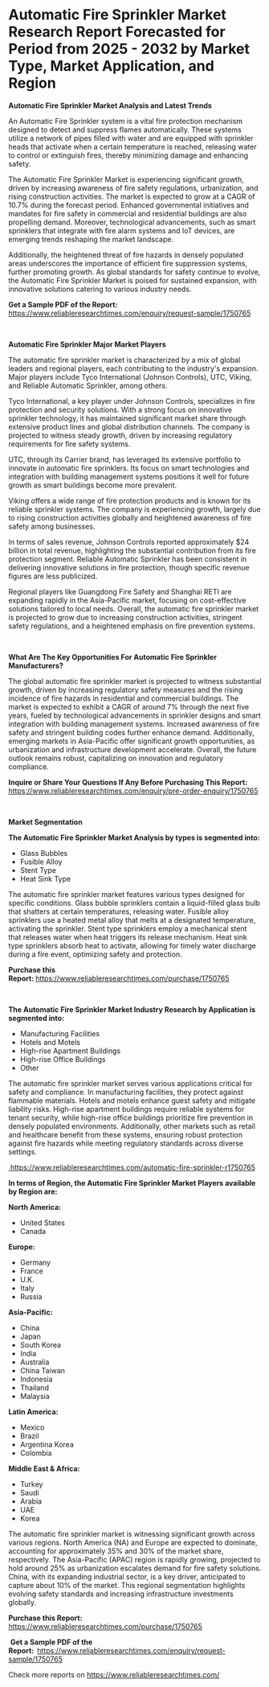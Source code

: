 <p><h1>Automatic Fire Sprinkler Market Research Report Forecasted for Period from 2025 -  2032 by Market Type, Market Application, and Region</h1></p><p><strong>Automatic Fire Sprinkler Market Analysis and Latest Trends</strong></p>
<p><p>An Automatic Fire Sprinkler system is a vital fire protection mechanism designed to detect and suppress flames automatically. These systems utilize a network of pipes filled with water and are equipped with sprinkler heads that activate when a certain temperature is reached, releasing water to control or extinguish fires, thereby minimizing damage and enhancing safety.</p><p>The Automatic Fire Sprinkler Market is experiencing significant growth, driven by increasing awareness of fire safety regulations, urbanization, and rising construction activities. The market is expected to grow at a CAGR of 10.7% during the forecast period. Enhanced governmental initiatives and mandates for fire safety in commercial and residential buildings are also propelling demand. Moreover, technological advancements, such as smart sprinklers that integrate with fire alarm systems and IoT devices, are emerging trends reshaping the market landscape. </p><p>Additionally, the heightened threat of fire hazards in densely populated areas underscores the importance of efficient fire suppression systems, further promoting growth. As global standards for safety continue to evolve, the Automatic Fire Sprinkler Market is poised for sustained expansion, with innovative solutions catering to various industry needs.</p></p>
<p><strong>Get a Sample PDF of the Report:&nbsp;</strong> <a href="https://www.reliableresearchtimes.com/enquiry/request-sample/1750765?utm_campaign=3551&utm_medium=2&utm_source=Github&utm_content=ia&utm_term=10042025&utm_id=automatic-fire-sprinkler">https://www.reliableresearchtimes.com/enquiry/request-sample/1750765</a></p>
<p>&nbsp;</p>
<p><strong>Automatic Fire Sprinkler Major Market Players</strong></p>
<p><p>The automatic fire sprinkler market is characterized by a mix of global leaders and regional players, each contributing to the industry's expansion. Major players include Tyco International (Johnson Controls), UTC, Viking, and Reliable Automatic Sprinkler, among others. </p><p>Tyco International, a key player under Johnson Controls, specializes in fire protection and security solutions. With a strong focus on innovative sprinkler technology, it has maintained significant market share through extensive product lines and global distribution channels. The company is projected to witness steady growth, driven by increasing regulatory requirements for fire safety systems.</p><p>UTC, through its Carrier brand, has leveraged its extensive portfolio to innovate in automatic fire sprinklers. Its focus on smart technologies and integration with building management systems positions it well for future growth as smart buildings become more prevalent.</p><p>Viking offers a wide range of fire protection products and is known for its reliable sprinkler systems. The company is experiencing growth, largely due to rising construction activities globally and heightened awareness of fire safety among businesses.</p><p>In terms of sales revenue, Johnson Controls reported approximately $24 billion in total revenue, highlighting the substantial contribution from its fire protection segment. Reliable Automatic Sprinkler has been consistent in delivering innovative solutions in fire protection, though specific revenue figures are less publicized.</p><p>Regional players like Guangdong Fire Safety and Shanghai RETI are expanding rapidly in the Asia-Pacific market, focusing on cost-effective solutions tailored to local needs. Overall, the automatic fire sprinkler market is projected to grow due to increasing construction activities, stringent safety regulations, and a heightened emphasis on fire prevention systems.</p></p>
<p>&nbsp;</p>
<p><strong>What Are The Key Opportunities For Automatic Fire Sprinkler Manufacturers?</strong></p>
<p><p>The global automatic fire sprinkler market is projected to witness substantial growth, driven by increasing regulatory safety measures and the rising incidence of fire hazards in residential and commercial buildings. The market is expected to exhibit a CAGR of around 7% through the next five years, fueled by technological advancements in sprinkler designs and smart integration with building management systems. Increased awareness of fire safety and stringent building codes further enhance demand. Additionally, emerging markets in Asia-Pacific offer significant growth opportunities, as urbanization and infrastructure development accelerate. Overall, the future outlook remains robust, capitalizing on innovation and regulatory compliance.</p></p>
<p><strong>Inquire or Share Your Questions If Any Before Purchasing This Report:</strong> <a href="https://www.reliableresearchtimes.com/enquiry/pre-order-enquiry/1750765?utm_campaign=3551&utm_medium=2&utm_source=Github&utm_content=ia&utm_term=10042025&utm_id=automatic-fire-sprinkler">https://www.reliableresearchtimes.com/enquiry/pre-order-enquiry/1750765</a></p>
<p>&nbsp;</p>
<p><strong>Market Segmentation</strong></p>
<p><strong>The Automatic Fire Sprinkler Market Analysis by types is segmented into:</strong></p>
<p><ul><li>Glass Bubbles</li><li>Fusible Alloy</li><li>Stent Type</li><li>Heat Sink Type</li></ul></p>
<p><p>The automatic fire sprinkler market features various types designed for specific conditions. Glass bubble sprinklers contain a liquid-filled glass bulb that shatters at certain temperatures, releasing water. Fusible alloy sprinklers use a heated metal alloy that melts at a designated temperature, activating the sprinkler. Stent type sprinklers employ a mechanical stent that releases water when heat triggers its release mechanism. Heat sink type sprinklers absorb heat to activate, allowing for timely water discharge during a fire event, optimizing safety and protection.</p></p>
<p><strong>Purchase this Report:&nbsp;</strong><a href="https://www.reliableresearchtimes.com/purchase/1750765?utm_campaign=3551&utm_medium=2&utm_source=Github&utm_content=ia&utm_term=10042025&utm_id=automatic-fire-sprinkler">https://www.reliableresearchtimes.com/purchase/1750765</a></p>
<p>&nbsp;</p>
<p><strong>The Automatic Fire Sprinkler Market Industry Research by Application is segmented into:</strong></p>
<p><ul><li>Manufacturing Facilities</li><li>Hotels and Motels</li><li>High-rise Apartment Buildings</li><li>High-rise Office Buildings</li><li>Other</li></ul></p>
<p><p>The automatic fire sprinkler market serves various applications critical for safety and compliance. In manufacturing facilities, they protect against flammable materials. Hotels and motels enhance guest safety and mitigate liability risks. High-rise apartment buildings require reliable systems for tenant security, while high-rise office buildings prioritize fire prevention in densely populated environments. Additionally, other markets such as retail and healthcare benefit from these systems, ensuring robust protection against fire hazards while meeting regulatory standards across diverse settings.</p></p>
<p><a href="https://www.reliableresearchtimes.com/automatic-fire-sprinkler-r1750765?utm_campaign=3551&utm_medium=2&utm_source=Github&utm_content=ia&utm_term=10042025&utm_id=automatic-fire-sprinkler">&nbsp;https://www.reliableresearchtimes.com/automatic-fire-sprinkler-r1750765</a></p>
<p><strong>In terms of Region, the Automatic Fire Sprinkler Market Players available by Region are:</strong></p>
<p>
    <p> <strong> North America: </strong>
        <ul>
            <li>United States</li>
            <li>Canada</li>
        </ul>
        </p> 
    <p> <strong> Europe: </strong>
        <ul>
            <li>Germany</li>
            <li>France</li>
            <li>U.K.</li>
            <li>Italy</li>
            <li>Russia</li>
        </ul>
        </p> 
    <p> <strong> Asia-Pacific: </strong>
        <ul>
            <li>China</li>
            <li>Japan</li>
            <li>South Korea</li>
            <li>India</li>
            <li>Australia</li>
            <li>China Taiwan</li>
            <li>Indonesia</li>
            <li>Thailand</li>
            <li>Malaysia</li>
        </ul>
        </p> 
    <p> <strong> Latin America: </strong>
        <ul>
            <li>Mexico</li>
            <li>Brazil</li>
            <li>Argentina Korea</li>
            <li>Colombia</li>
        </ul>
        </p> 
    <p> <strong> Middle East & Africa: </strong>
        <ul>
            <li>Turkey</li>
            <li>Saudi</li>
            <li>Arabia</li>
            <li>UAE</li>
            <li>Korea</li>
        </ul>
    </p>
    </p>
<p><p>The automatic fire sprinkler market is witnessing significant growth across various regions. North America (NA) and Europe are expected to dominate, accounting for approximately 35% and 30% of the market share, respectively. The Asia-Pacific (APAC) region is rapidly growing, projected to hold around 25% as urbanization escalates demand for fire safety solutions. China, with its expanding industrial sector, is a key driver, anticipated to capture about 10% of the market. This regional segmentation highlights evolving safety standards and increasing infrastructure investments globally.</p></p>
<p><strong>Purchase this Report: </strong><a href="https://www.reliableresearchtimes.com/purchase/1750765?utm_campaign=3551&utm_medium=2&utm_source=Github&utm_content=ia&utm_term=10042025&utm_id=automatic-fire-sprinkler">https://www.reliableresearchtimes.com/purchase/1750765</a></p>
<p>&nbsp;<strong>Get a Sample PDF of the Report:&nbsp;&nbsp;</strong><a href="https://www.reliableresearchtimes.com/enquiry/request-sample/1750765?utm_campaign=3551&utm_medium=2&utm_source=Github&utm_content=ia&utm_term=10042025&utm_id=automatic-fire-sprinkler">https://www.reliableresearchtimes.com/enquiry/request-sample/1750765</a></p>
<p><strong></strong></p>
<p>Check more reports on <a href="https://www.reliableresearchtimes.com/?utm_campaign=3551&utm_medium=2&utm_source=Github&utm_content=ia&utm_term=10042025&utm_id=automatic-fire-sprinkler">https://www.reliableresearchtimes.com/</a></p>